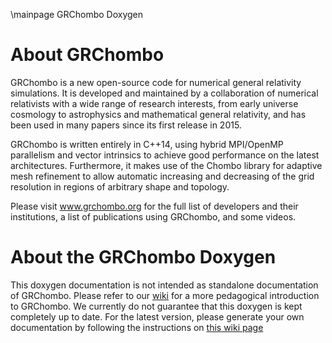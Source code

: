 \mainpage GRChombo Doxygen
# About GRChombo
GRChombo is a new open-source code for numerical general relativity simulations.
It is developed and maintained by a collaboration of numerical relativists with a
wide range of research interests, from early universe cosmology to astrophysics
and mathematical general relativity, and has been used in many papers since its
first release in 2015.

GRChombo is written entirely in C++14, using hybrid MPI/OpenMP parallelism and
vector intrinsics to achieve good performance on the latest architectures.
Furthermore, it makes use of the Chombo library for adaptive mesh refinement
to allow automatic increasing and decreasing of the grid resolution in regions
of arbitrary shape and topology.

Please visit www.grchombo.org for the full list of developers and their
institutions, a list of publications using GRChombo, and some videos.

# About the GRChombo Doxygen
This doxygen documentation is not intended as standalone documentation of
GRChombo. Please refer to our
[wiki](https://github.com/GRChombo/GRChombo/wiki) for a more pedagogical
introduction to GRChombo. We currently do not guarantee that this doxygen is
kept completely up to date. For the latest version, please generate your own
documentation by following the instructions on 
[this wiki page](https://github.com/GRChombo/GRChombo/wiki/Doxygen-documentation)
